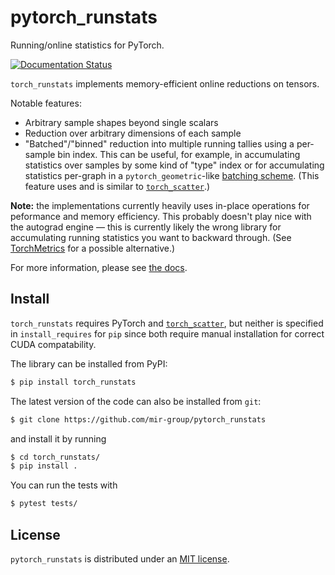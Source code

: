 # pytorch_runstats
Running/online statistics for PyTorch.

[![Documentation Status](https://readthedocs.org/projects/pytorch-runstats/badge/?version=latest)](https://pytorch-runstats.readthedocs.io/en/latest/?badge=latest)

`torch_runstats` implements memory-efficient online reductions on tensors. 

Notable features:
 - Arbitrary sample shapes beyond single scalars
 - Reduction over arbitrary dimensions of each sample
 - "Batched"/"binned" reduction into multiple running tallies using a per-sample bin index. 
  This can be useful, for example, in accumulating statistics over samples by some kind of "type" index or for accumulating statistics per-graph in a `pytorch_geometric`-like [batching scheme](https://pytorch-geometric.readthedocs.io/en/latest/notes/batching.html). (This feature uses and is similar to [`torch_scatter`](https://pytorch-scatter.readthedocs.io/en/latest/functions/scatter.html).)

**Note:** the implementations currently heavily uses in-place operations for peformance and memory efficiency. This probably doesn't play nice with the autograd engine — this is currently likely the wrong library for accumulating running statistics you want to backward through. (See [TorchMetrics](https://torchmetrics.readthedocs.io/en/latest/) for a possible alternative.)

For more information, please see [the docs](https://pytorch-runstats.readthedocs.io/en/latest/).

## Install

`torch_runstats` requires PyTorch and [`torch_scatter`](https://pytorch-scatter.readthedocs.io/en/latest/functions/scatter.html), but neither is specified in `install_requires` for `pip` since both require manual installation for correct CUDA compatability.

The library can be installed from PyPI:
```bash
$ pip install torch_runstats
```

The latest version of the code can also be installed from `git`:
```bash
$ git clone https://github.com/mir-group/pytorch_runstats
```
and install it by running
```bash
$ cd torch_runstats/
$ pip install .
```

You can run the tests with
```bash
$ pytest tests/
```

## License

`pytorch_runstats` is distributed under an [MIT license](LICENSE).
